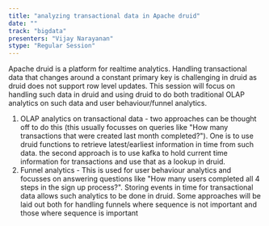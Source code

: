 ```yaml
---
title: "analyzing transactional data in Apache druid"
date: "" 
track: "bigdata"
presenters: "Vijay Narayanan"
stype: "Regular Session"
---
```

Apache druid is a platform for realtime analytics. Handling transactional data that changes around a constant primary key is challenging in druid as druid does not support row level updates. This session will focus on handling such data in druid and using druid to do both traditional OLAP analytics on such data and user behaviour/funnel analytics.
 1) OLAP analytics on transactional data - two approaches can be thought off to do this (this usually focusses on queries like "How many transactions that were created last month completed?"). One is to use druid functions to retrieve latest/earliest information in time from such data. the second approach is to use kafka to hold current time information for transactions and use that as a lookup in druid. 
 2) Funnel analytics - This is used for user behaviour analytics and focusses on answering questions like "How many users completed all 4 steps in the sign up process?". Storing events in time for transactional data allows such analytics to be done in druid. Some approaches will be laid out both for handling funnels where sequence is not important and those where sequence is important
